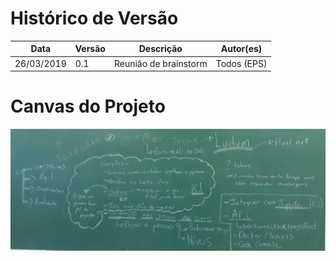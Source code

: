 # Histórico de Versão

 **Data** | **Versão** | **Descrição** | **Autor(es)**
---|---|---|---
26/03/2019 | 0.1 | Reunião de brainstorm | Todos (EPS)

# Canvas do Projeto

![](./imagens/brainstorm.jpg)
